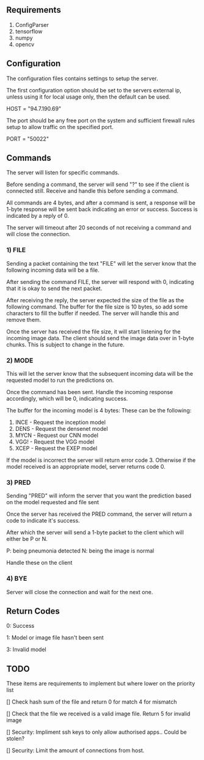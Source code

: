 ## Requirements

1. ConfigParser
2. tensorflow
3. numpy
4. opencv

## Configuration

The configuration files contains settings to setup the server.

The first configuration option should be set to the servers external ip, unless using it for local usage only, then the default can be used.

HOST = "94.7.190.69"

The port should be any free port on the system and sufficient firewall rules setup to allow traffic on the specified port.

PORT = "50022"

## Commands

The server will listen for specific commands.

Before sending a command, the server will send "?" to see if the client is connected still.
Receive and handle this before sending a command.

All commands are 4 bytes, and after a command is sent, a response will be 1-byte response will be sent back indicating an error or success. Success is indicated by a reply of 0.

The server will timeout after 20 seconds of not receiving a command and will close the connection.

### 1) FILE

Sending a packet containing the text "FILE" will let the server know that the following incoming data will be a file.

After sending the command FILE, the server will respond with 0, indicating that it is okay to send the next packet.

After receiving the reply, the server expected the size of the file as the following command. The buffer for the file size is 10 bytes, so add some characters to fill the buffer if needed. The server will handle this and remove them.

Once the server has received the file size, it will start listening for the incoming image data. The client should send the image data over in 1-byte chunks. This is subject to change in the future.


### 2) MODE

This will let the server know that the subsequent incoming data will be the requested model to run the predictions on.

Once the command has been sent. Handle the incoming response accordingly, which will be 0, indicating success.

The buffer for the incoming model is 4 bytes: These can be the following:

  1. INCE - Request the inception model
  2. DENS - Request the densenet model
  3. MYCN - Request our CNN model
  4. VGG! - Request the VGG model
  5. XCEP - Request the EXEP model

If the model is incorrect the server will return error code 3. Otherwise if the model received is an appropriate
model, server returns code 0.

### 3) PRED

Sending "PRED" will inform the server that you want the prediction based on the model requested and file sent

Once the server has received the PRED command, the server will return a code to indicate it's success.

After which the server will send a 1-byte packet to the client which will either be P or N.

  P: being pneumonia detected
  N: being the image is normal

Handle these on the client

### 4) BYE

Server will close the connection and wait for the next one.



## Return Codes

  0: Success

  1: Model or image file hasn't been sent

  3: Invalid model


## TODO

These items are requirements to implement but where lower on the priority list

[] Check hash sum of the file and return 0 for match 4 for mismatch

[] Check that the file we received is a valid image file. Return 5 for invalid image

[] Security: Impliment ssh keys to only allow authorised apps.. Could be stolen?

[] Security: Limit the amount of connections from host.


